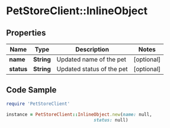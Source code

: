 # PetStoreClient::InlineObject

## Properties

Name | Type | Description | Notes
------------ | ------------- | ------------- | -------------
**name** | **String** | Updated name of the pet | [optional] 
**status** | **String** | Updated status of the pet | [optional] 

## Code Sample

```ruby
require 'PetStoreClient'

instance = PetStoreClient::InlineObject.new(name: null,
                                 status: null)
```



